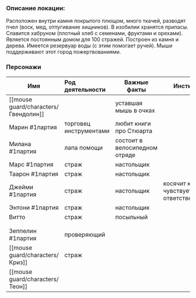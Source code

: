 ### Описание локации:

Расположен внутри камня покрытого плющом, много ткачей, разводят пчел (воск, мед, отпугивание хищников). В изобилии хранятся припасы. Славится хабруном (плотный хлеб с семенами, фруктами и орехами).  Является постоянным домом для 100 стражей. Построен из камня и дерева. Имеется резервуар воды (с этим помогает ручей). Мыши поддерживают этот город пожертвованиями.

### Персонажи

| Имя                                  | Род деятельности       | Важные факты                  | Инстинкт                                     |
| ------------------------------------ | :--------------------- | ----------------------------- | -------------------------------------------- |
| [[mouse guard/characters/Гвендолин]] |                        | уставшая мышь в очках         |                                              |
| Марин #1партия                       | торговец инструментами | любит книги про Стюарта       |                                              |
| Милана #1партия                      | лапа помощи            | состоит в велосипедном отряде |                                              |
| Марс #1партия                        | страж                  | настольщик                    |                                              |
| Таарон #1партия                      | страж                  | настольщик                    |                                              |
| Джейми #1партия                      | страж                  | настольщик                    | косячит когда чувствует груз ответственности |
| Энтони #1партия                      | страж                  | настольщик                    |                                              |
| Витто                                | страж                  | посыльный                     |                                              |
|                                      |                        |                               |                                              |
|                                      |                        |                               |                                              |
| Зеппелин #1партия                    | проверяющий            |                               |                                              |
| [[mouse guard/characters/Криз]]      | страж                  |                               |                                              |
| [[mouse guard/characters/Теон]]      |                        |                               |                                              |